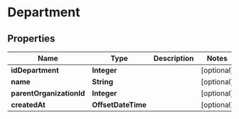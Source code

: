 

# Department


## Properties

| Name | Type | Description | Notes |
|------------ | ------------- | ------------- | -------------|
|**idDepartment** | **Integer** |  |  [optional] |
|**name** | **String** |  |  [optional] |
|**parentOrganizationId** | **Integer** |  |  [optional] |
|**createdAt** | **OffsetDateTime** |  |  [optional] |



